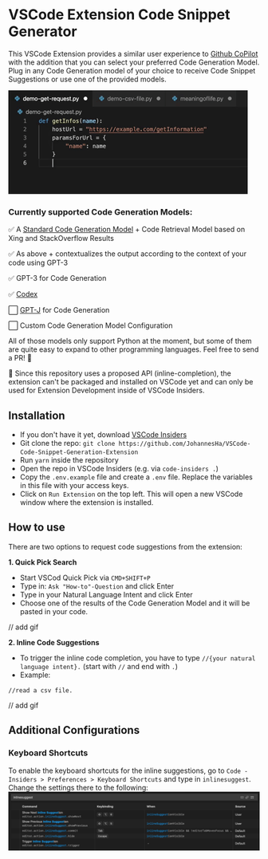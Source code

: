 # VSCode Extension Code Snippet Generator

This VSCode Extension provides a similar user experience to [Github CoPilot](https://copilot.github.com/) with the addition that you can select your preferred Code Generation Model.
Plug in any Code Generation model of your choice to receive Code Snippet Suggestions or use one of the provided models.

![Code Generation Get Request Demo](https://github.com/JohannesHa/VSCode-Code-Snippet-Generation-Extension/blob/master/media/code-generation-get-request-demo.gif?raw=true)

### Currently supported Code Generation Models:
✅ A [Standard Code Generation Model](https://github.com/neulab/external-knowledge-codegen) + Code Retrieval Model based on Xing and StackOverflow Results

✅ As above + contextualizes the output according to the context of your code using GPT-3

✅ GPT-3 for Code Generation

✅ [Codex](https://openai.com/blog/openai-codex/)

⬜️ [GPT-J](https://github.com/kingoflolz/mesh-transformer-jax) for Code Generation

⬜️ Custom Code Generation Model Configuration

All of those models only support Python at the moment, but some of them are quite easy to expand to other programming languages. Feel free to send a PR! 🙌

🚨 Since this repository uses a proposed API (inline-completion), the extension can't be packaged and installed on VSCode yet and can only be used for Extension Development inside of VSCode Insiders.

## Installation
- If you don't have it yet, download [VSCode Insiders](https://code.visualstudio.com/insiders/)
- Git clone the repo: `git clone https://github.com/JohannesHa/VSCode-Code-Snippet-Generation-Extension`
- Run `yarn` inside the repository
- Open the repo in VSCode Insiders (e.g. via `code-insiders .`) 
- Copy the `.env.example` file and create a `.env` file. Replace the variables in this file with your access keys.
- Click on `Run Extension` on the top left. This will open a new VSCode window where the extension is installed.

## How to use

There are two options to request code suggestions from the extension:

**1. Quick Pick Search**

- Start VSCod Quick Pick via `CMD+SHIFT+P`
- Type in: `Ask "How-to"-Question` and click Enter
- Type in your Natural Language Intent and click Enter
- Choose one of the results of the Code Generation Model and it will be pasted in your code.

// add gif 

**2. Inline Code Suggestions**

- To trigger the inline code completion, you have to type `//{your natural language intent}.` (start with `//` and end with `.`)
- Example:

```
//read a csv file.
```

// add gif

## Additional Configurations

### Keyboard Shortcuts
To enable the keyboard shortcuts for the inline suggestions, go to `Code - Insiders > Preferences > Keyboard Shortcuts` and type in `inlinesuggest`. Change the settings there to the following:
![code-suggestion-keyboard-shortcut-settings](https://github.com/JohannesHa/VSCode-Code-Snippet-Generation-Extension/blob/master/media/code-suggestion-keyboard-shortcut-settings.png?raw=true)



